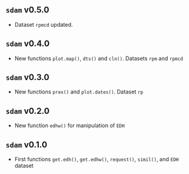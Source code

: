 ## `sdam` v0.5.0

* Dataset `rpmcd` updated.

## `sdam` v0.4.0

* New functions `plot.map()`, `dts()` and `cln()`. Datasets `rpm` and `rpmcd`

## `sdam` v0.3.0

* New functions `prex()` and `plot.dates()`. Dataset `rp`

## `sdam` v0.2.0

* New function `edhw()` for manipulation of `EDH`

## `sdam` v0.1.0

* First functions `get.edh()`, `get.edhw()`, `request()`, `simil()`, and `EDH` dataset

